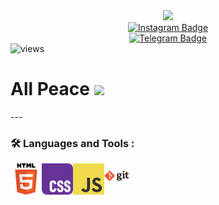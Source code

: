 <div id="header" align="center">
  <img src="https://media0.giphy.com/media/v1.Y2lkPTc5MGI3NjExeWtybzZqZnBlbnl0MTUzaHptajR4bWM4NXp5aXNuN3loNzd1eHgzeCZlcD12MV9pbnRlcm5hbF9naWZfYnlfaWQmY3Q9Zw/IKvRdqp4xzNao/giphy.gif" width="1000">
</div>



<div id="badges" align="center">
  <a href="https://www.instagram.com/b.aniania?igsh=cmJwdTAxcjZldHk5&utm_source=qr">
    <img src="https://img.shields.io/badge/instagram-blue?style=for-the-badge&logo=instagram&logoColor=white" alt="Instagram Badge"/>
  </a> <br/>
  <a href="https://web.telegram.org/k/#@seylor_mun">
    <img src="https://img.shields.io/badge/telegram-red?style=for-the-badge&logo=telegram&logoColor=white" alt="Telegram Badge"/>
  </a>
</div>


<img src="https://komarev.com/ghpvc/?username=annabalesko&style=flat-square&color=blue" alt="views"/>


<h1>
  All Peace
  <img src="https://media1.giphy.com/media/v1.Y2lkPTc5MGI3NjExMjhqdnNxNjZtcTF3Yng5cTZnZGF0ZmVsOGo1d25tc3MzcnJ1NW9kZiZlcD12MV9pbnRlcm5hbF9naWZfYnlfaWQmY3Q9Zw/vVegyymxA90fkY8jkE/giphy.gif" width="30px"/>
</h1>
---

### :hammer_and_wrench: Languages and Tools :

<img align="left" alt="HTML5" title="HTML5" height="50" src="https://raw.githubusercontent.com/github/explore/80688e429a7d4ef2fca1e82350fe8e3517d3494d/topics/html/html.png" />
<img align="left" alt="CSS3"  title="CSS3" height="50" src="https://raw.githubusercontent.com/github/explore/80688e429a7d4ef2fca1e82350fe8e3517d3494d/topics/css/css.png" />
<img align="left" alt="JavaScript" title="JavaScript" height="50" src="https://raw.githubusercontent.com/github/explore/80688e429a7d4ef2fca1e82350fe8e3517d3494d/topics/javascript/javascript.png" />
<img src="https://github.com/devicons/devicon/blob/master/icons/git/git-original-wordmark.svg" title="Git" **alt="Git" width="40" height="40"/>
